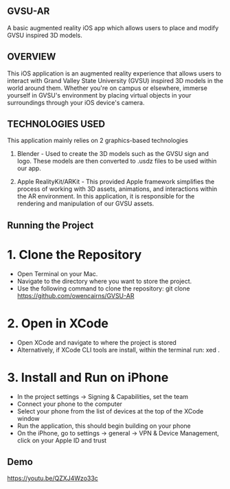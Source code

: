 ## GVSU-AR
A basic augmented reality iOS app which allows users to place and modify GVSU inspired 3D models.


## OVERVIEW
This iOS application is an augmented reality experience that allows users to interact with Grand Valley State University (GVSU) inspired 3D models in the world around them. Whether you're on campus or elsewhere, immerse yourself in GVSU's environment by placing virtual objects in your surroundings through your iOS device's camera.

## TECHNOLOGIES USED
This application mainly relies on 2 graphics-based technologies

1. Blender - Used to create the 3D models such as the GVSU sign and logo. These models are then converted to .usdz files to be used within our app.

2. Apple RealityKit/ARKit - This provided Apple framework simplifies the process of working with 3D assets, animations, and interactions within the AR environment. In this application, it is responsible for the rendering and manipulation of our GVSU assets.

## Running the Project

# 1. Clone the Repository
- Open Terminal on your Mac.
- Navigate to the directory where you want to store the project.
- Use the following command to clone the repository:
  git clone https://github.com/owencairns/GVSU-AR

# 2. Open in XCode
- Open XCode and navigate to where the project is stored
- Alternatively, if XCode CLI tools are install, within the terminal run:
  xed .

# 3. Install and Run on iPhone
- In the project settings -> Signing & Capabilities, set the team
- Connect your phone to the computer
- Select your phone from the list of devices at the top of the XCode window
- Run the application, this should begin building on your phone
- On the iPhone, go to settings -> general -> VPN & Device Management, click on your Apple ID and trust

## Demo

https://youtu.be/QZXJ4Wzo33c
